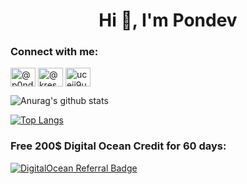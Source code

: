 <h1 align="center">Hi 👋, I'm Pondev</h1>



<h3 align="left">Connect with me:</h3>
<p align="left">
<a href="https://twitter.com/@rxxtpxn" target="blank"><img align="center" src="https://raw.githubusercontent.com/rahuldkjain/github-profile-readme-generator/master/src/images/icons/Social/twitter.svg" alt="@p0ndev" height="30" width="40" /></a>
<a href="https://medium.com/@kresec" target="blank"><img align="center" src="https://raw.githubusercontent.com/rahuldkjain/github-profile-readme-generator/master/src/images/icons/Social/medium.svg" alt="@kresec" height="30" width="40" /></a>
<a href="https://www.youtube.com/channel/UCeIj9Uzv_BIRLdKwuymbrTw" target="blank"><img align="center" src="https://raw.githubusercontent.com/rahuldkjain/github-profile-readme-generator/master/src/images/icons/Social/youtube.svg" alt="uceij9uzv_birldkwuymbrtw" height="30" width="40" /></a>
</p>



![Anurag's github stats](https://github-readme-stats.vercel.app/api?username=xcapri&show_icons=true&theme=locale)

[![Top Langs](https://github-readme-stats.vercel.app/api/top-langs/?username=xcapri&layout=compact)](https://github.com/anuraghazra/github-readme-stats)

<h3 align="left">Free 200$ Digital Ocean Credit for 60 days:</h3>

[![DigitalOcean Referral Badge](https://web-platforms.sfo2.cdn.digitaloceanspaces.com/WWW/Badge%201.svg)](https://www.digitalocean.com/?refcode=86f47d286443&utm_campaign=Referral_Invite&utm_medium=Referral_Program&utm_source=badge)
